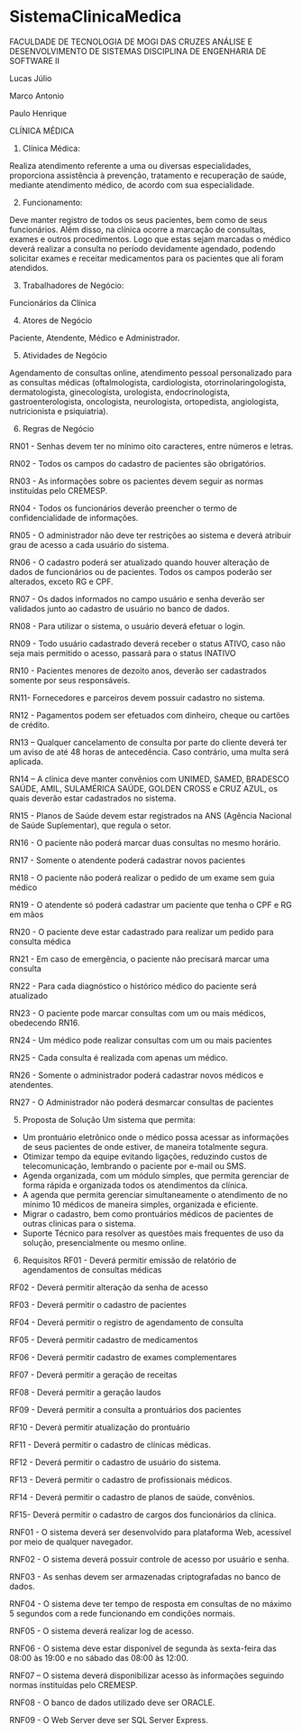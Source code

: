 # SistemaClinicaMedica

FACULDADE DE TECNOLOGIA DE MOGI DAS CRUZES
ANÁLISE E DESENVOLVIMENTO DE SISTEMAS
DISCIPLINA DE ENGENHARIA DE SOFTWARE II 

Lucas Júlio

Marco Antonio

Paulo Henrique



CLÍNICA MÉDICA

1.  Clínica Médica:

Realiza atendimento referente a uma ou diversas  especialidades, proporciona assistência   à prevenção, tratamento e recuperação de saúde, mediante atendimento médico, de acordo com sua especialidade.

2. Funcionamento:

Deve manter registro de todos os seus pacientes, bem como de seus funcionários. Além disso, na clínica ocorre a marcação de consultas, exames e outros procedimentos.  Logo que estas sejam marcadas o médico deverá realizar a consulta no período devidamente agendado, podendo solicitar exames e receitar medicamentos para os pacientes que ali foram atendidos.

3. Trabalhadores de Negócio:

Funcionários da Clínica

4. Atores de Negócio

Paciente, Atendente, Médico e Administrador.

5. Atividades de Negócio

Agendamento de consultas online, atendimento pessoal personalizado para as consultas médicas (oftalmologista, cardiologista, otorrinolaringologista, dermatologista, ginecologista, urologista, endocrinologista, gastroenterologista, oncologista, neurologista, ortopedista, angiologista, nutricionista e psiquiatria).


6. Regras de Negócio

RN01 - Senhas devem ter no mínimo oito caracteres, entre números e letras.

RN02 - Todos os campos do cadastro de pacientes são obrigatórios.

RN03 - As informações sobre os pacientes devem seguir as normas instituídas pelo CREMESP.

RN04 - Todos os funcionários deverão preencher o termo de confidencialidade de informações.

RN05 - O administrador não deve ter restrições ao sistema e deverá atribuir grau de acesso a cada usuário do sistema.

RN06 - O cadastro poderá ser atualizado quando houver alteração de dados de funcionários ou de pacientes. Todos os campos poderão ser alterados, exceto RG e CPF.

RN07 - Os dados informados no campo usuário e senha deverão ser validados junto ao cadastro de usuário no banco de dados. 

RN08 - Para utilizar o sistema, o usuário deverá efetuar o login.

RN09 - Todo usuário cadastrado deverá receber o status ATIVO, caso não seja mais permitido o acesso, passará para o status INATIVO

RN10 - Pacientes menores de dezoito anos, deverão ser cadastrados somente por seus responsáveis.

RN11- Fornecedores e parceiros devem possuir cadastro no sistema.

RN12 - Pagamentos podem ser efetuados com dinheiro, cheque ou cartões de crédito.

RN13 – Qualquer cancelamento de consulta por parte do cliente deverá ter um aviso de até   48 horas de antecedência. Caso contrário, uma multa será aplicada.

RN14 – A clínica deve manter convênios com UNIMED, SAMED, BRADESCO SAÚDE, AMIL, SULAMÉRICA SAÚDE, GOLDEN CROSS e CRUZ AZUL, os quais deverão estar cadastrados no sistema.

RN15 - Planos de Saúde devem estar registrados na ANS (Agência Nacional de Saúde Suplementar), que regula o setor.

RN16 - O paciente não poderá marcar duas consultas no mesmo horário.

RN17 - Somente o atendente poderá cadastrar novos pacientes

RN18 - O paciente não poderá realizar o pedido de um exame sem guia médico

RN19 - O atendente só poderá cadastrar um paciente que tenha o CPF e RG em mãos

RN20 - O paciente deve estar cadastrado para realizar um pedido para consulta médica

RN21 - Em caso de emergência, o paciente não precisará marcar uma consulta

RN22 - Para cada diagnóstico o histórico médico do paciente será atualizado

RN23 - O paciente pode marcar consultas com um ou mais médicos, obedecendo RN16.

RN24 - Um médico pode realizar consultas com um ou mais pacientes

RN25 - Cada consulta é realizada com apenas um médico.

RN26 - Somente o administrador poderá cadastrar novos médicos e atendentes.

RN27 - O Administrador não poderá desmarcar consultas de pacientes

5. Proposta de Solução
Um sistema que permita:
 - Um prontuário eletrônico onde o médico possa acessar as informações de seus pacientes de onde estiver, de maneira totalmente segura. 
- Otimizar tempo da equipe evitando ligações, reduzindo custos de telecomunicação, lembrando o paciente por e-mail ou SMS.
 - Agenda organizada, com um módulo simples, que permita gerenciar de forma rápida e organizada todos os atendimentos da clínica.
 - A agenda que permita gerenciar simultaneamente o atendimento de no mínimo 10 médicos de maneira simples, organizada e eficiente.
-   Migrar o cadastro, bem como prontuários médicos de pacientes de outras clinicas para o sistema.
- Suporte Técnico para resolver as questões mais frequentes de uso da solução, presencialmente ou mesmo online.

6. Requisitos
RF01 - Deverá permitir emissão de relatório de agendamentos de consultas médicas

RF02 - Deverá permitir alteração da senha de acesso

RF03 - Deverá permitir o cadastro de pacientes

RF04 - Deverá permitir o registro de agendamento de consulta

RF05 - Deverá permitir cadastro de medicamentos

RF06 - Deverá permitir cadastro de exames complementares

RF07 - Deverá permitir a geração de receitas

RF08 - Deverá permitir a geração laudos

RF09 - Deverá permitir a consulta a prontuários dos pacientes

RF10 - Deverá permitir atualização do prontuário

RF11 - Deverá permitir o cadastro de clínicas médicas.

RF12 - Deverá permitir o cadastro de usuário do sistema.

RF13 - Deverá permitir o cadastro de profissionais médicos.

RF14 - Deverá permitir o cadastro de planos de saúde, convênios.

RF15- Deverá permitir o cadastro de cargos dos funcionários da clínica.

RNF01 - O sistema deverá ser desenvolvido para plataforma Web, acessível por meio de qualquer navegador.

RNF02 - O sistema deverá possuir controle de acesso por usuário e senha.

RNF03 - As senhas devem ser armazenadas criptografadas no banco de dados.

RNF04 - O sistema deve ter tempo de resposta em consultas de no máximo 5 segundos com a rede funcionando   em condições normais.

RNF05 - O sistema deverá realizar log de acesso.

RNF06 - O sistema deve estar disponível de segunda às sexta-feira das 08:00 às 19:00 e no sábado das 08:00 às 12:00. 

RNF07 – O sistema deverá disponibilizar acesso às informações seguindo normas instituídas pelo CREMESP.

RNF08 - O banco de dados utilizado deve ser ORACLE.

RNF09 - O Web Server deve ser SQL Server Express.
